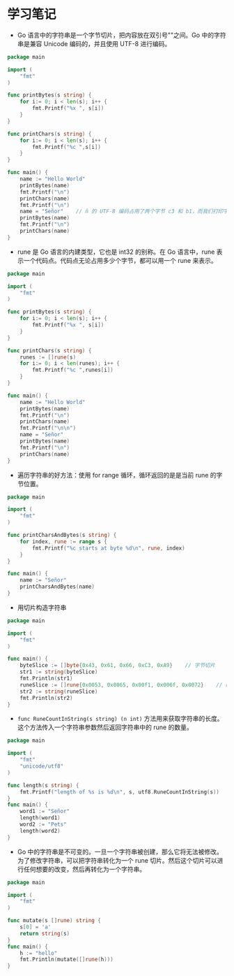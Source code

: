 # 学习笔记

* Go 语言中的字符串是一个字节切片，把内容放在双引号""之间。Go 中的字符串是兼容 Unicode 编码的，并且使用 UTF-8 进行编码。
```go
package main

import (
	"fmt"
)

func printBytes(s string) {
	for i:= 0; i < len(s); i++ {
		fmt.Printf("%x ", s[i])
	}
}

func printChars(s string) {
	for i:= 0; i < len(s); i++ {
		fmt.Printf("%c ",s[i])
	}
}

func main() {
	name := "Hello World"
	printBytes(name)
	fmt.Printf("\n")
	printChars(name)
	fmt.Printf("\n")
	name = "Señor"    // ñ 的 UTF-8 编码占用了两个字节 c3 和 b1，而我们打印字符时却假定每个字符的编码只会占用一个字节，这是错误的
	printBytes(name)
	fmt.Printf("\n")
	printChars(name)
}
```
* rune 是 Go 语言的内建类型，它也是 int32 的别称。在 Go 语言中，rune 表示一个代码点。代码点无论占用多少个字节，都可以用一个 rune 来表示。
```go
package main

import (
	"fmt"
)

func printBytes(s string) {
	for i:= 0; i < len(s); i++ {
		fmt.Printf("%x ", s[i])
	}
}

func printChars(s string) {
	runes := []rune(s)
	for i:= 0; i < len(runes); i++ {
		fmt.Printf("%c ",runes[i])
	}
}

func main() {
	name := "Hello World"
	printBytes(name)
	fmt.Printf("\n")
	printChars(name)
	fmt.Printf("\n\n")
	name = "Señor"
	printBytes(name)
	fmt.Printf("\n")
	printChars(name)
}
```
* 遍历字符串的好方法：使用 for range 循环，循环返回的是是当前 rune 的字节位置。
```go
package main

import (
	"fmt"
)

func printCharsAndBytes(s string) {
	for index, rune := range s {
		fmt.Printf("%c starts at byte %d\n", rune, index)
	}
}

func main() {
	name := "Señor"
	printCharsAndBytes(name)
}
```
* 用切片构造字符串
```go
package main

import (
	"fmt"
)

func main() {
	byteSlice := []byte{0x43, 0x61, 0x66, 0xC3, 0xA9}    // 字节切片
	str1 := string(byteSlice)
	fmt.Println(str1)
	runeSlice := []rune{0x0053, 0x0065, 0x00f1, 0x006f, 0x0072}    // rune 切片
	str2 := string(runeSlice)
	fmt.Println(str2)
}
```
* `func RuneCountInString(s string) (n int)` 方法用来获取字符串的长度。这个方法传入一个字符串参数然后返回字符串中的 rune 的数量。
```go
package main

import (
	"fmt"
	"unicode/utf8"
)

func length(s string) {
	fmt.Printf("length of %s is %d\n", s, utf8.RuneCountInString(s))
}
func main() {
	word1 := "Señor"
	length(word1)
	word2 := "Pets"
	length(word2)
}
```
* Go 中的字符串是不可变的。一旦一个字符串被创建，那么它将无法被修改。为了修改字符串，可以把字符串转化为一个 rune 切片。然后这个切片可以进行任何想要的改变，然后再转化为一个字符串。
```go
package main

import (
	"fmt"
)

func mutate(s []rune) string {
	s[0] = 'a'
	return string(s)
}
func main() {
	h := "hello"
	fmt.Println(mutate([]rune(h)))
}
```